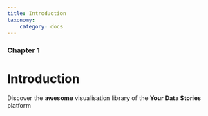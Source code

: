 ```yaml
---
title: Introduction
taxonomy:
    category: docs
---
```


### Chapter 1

# Introduction


Discover the **awesome** visualisation library of the **Your Data Stories** platform
